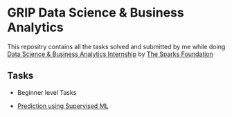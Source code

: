 # GRIP Data Science & Business Analytics
This repositry contains all the tasks solved and submitted by me while doing [Data Science & Business Analytics Internship](https://internship.thesparksfoundation.info/) by [The Sparks Foundation](https://www.thesparksfoundationsingapore.org/) 

## Tasks
* Beginner level Tasks
- [Prediction using Supervised ML]()
